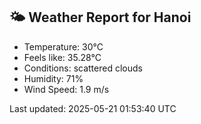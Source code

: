 <!-- WEATHER-START -->
## 🌤 Weather Report for Hanoi

- Temperature: 30°C
- Feels like: 35.28°C
- Conditions: scattered clouds
- Humidity: 71%
- Wind Speed: 1.9 m/s

Last updated: 2025-05-21 01:53:40 UTC
<!-- WEATHER-END -->
